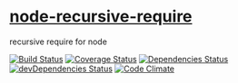 [node-recursive-require](http://aureooms.github.io/node-recursive-require)
========

recursive require for node

[![Build Status](https://travis-ci.org/aureooms/node-recursive-require.svg)](https://travis-ci.org/aureooms/node-recursive-require)
[![Coverage Status](https://coveralls.io/repos/aureooms/node-recursive-require/badge.png)](https://coveralls.io/r/aureooms/node-recursive-require)
[![Dependencies Status](https://david-dm.org/aureooms/node-recursive-require.png)](https://david-dm.org/aureooms/node-recursive-require#info=dependencies)
[![devDependencies Status](https://david-dm.org/aureooms/node-recursive-require/dev-status.png)](https://david-dm.org/aureooms/node-recursive-require#info=devDependencies)
[![Code Climate](https://codeclimate.com/github/aureooms/node-recursive-require.png)](https://codeclimate.com/github/aureooms/node-recursive-require)
